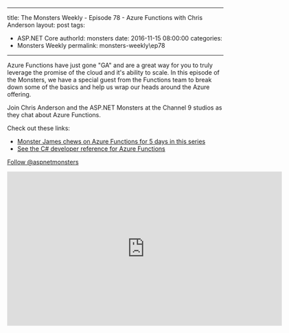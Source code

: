 
---
title: The Monsters Weekly - Episode 78 -  Azure Functions with Chris Anderson
layout: post
tags: 
  - ASP.NET Core
authorId: monsters
date: 2016-11-15 08:00:00
categories:
  - Monsters Weekly
permalink: monsters-weekly\ep78
---

<p>Azure Functions have just gone &quot;GA&quot; and are a great way for you to truly leverage the promise of the cloud and it's ability to scale. In this episode of the Monsters, we have a special guest from the Functions team to break down some of the basics and help us wrap our heads around the Azure offering.&nbsp;</p><p>Join Chris Anderson and the ASP.NET Monsters at the Channel 9 studios as they&nbsp;chat about Azure Functions.</p><p>Check out these links:</p><ul><li><a href="http://jameschambers.com/2016/11/Five-Days-of-Azure-Functions/">Monster James chews on Azure Functions for 5 days in this series</a></li><li><a href="https://docs.microsoft.com/en-us/azure/azure-functions/functions-reference-csharp">See the C# developer reference for Azure Functions</a></li></ul><p><a class="twitter-follow-button" href="https://twitter.com/aspnetmonsters">Follow @aspnetmonsters</a></p> 


<iframe src='https://channel9.msdn.com/Series/aspnetmonsters/ASPNET-Monsters-78-Azure-Functions-with-Chris-Anderson/player' width='640' height='360' allowFullScreen frameBorder='0'></iframe>
